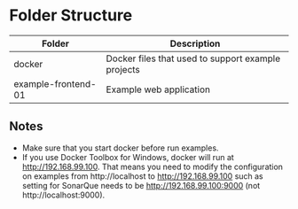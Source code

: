 # Folder Structure
Folder | Description
------------ | -------------
docker | Docker files that used to support example projects
example-frontend-01 | Example web application
## Notes
- Make sure that you start docker before run examples.
- If you use Docker Toolbox for Windows, docker will run at http://192.168.99.100. That means you need to modify the configuration on examples from http://localhost to http://192.168.99.100 such as setting for SonarQue needs to be http://192.168.99.100:9000 (not http://localhost:9000).

